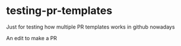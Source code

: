 # testing-pr-templates
Just for testing how multiple PR templates works in github nowadays

An edit to make a PR
